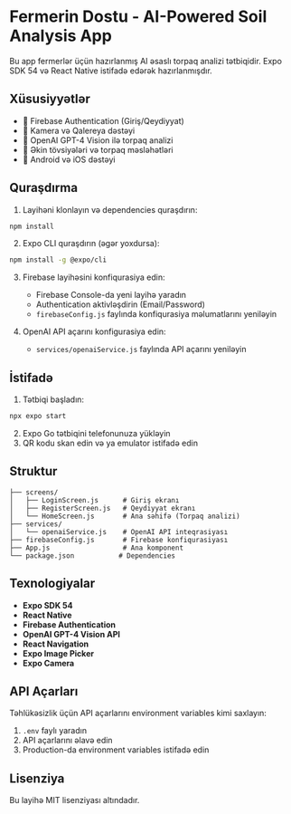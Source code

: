 # Fermerin Dostu - AI-Powered Soil Analysis App

Bu app fermerlər üçün hazırlanmış AI əsaslı torpaq analizi tətbiqidir. Expo SDK 54 və React Native istifadə edərək hazırlanmışdır.

## Xüsusiyyətlər

- 🔐 Firebase Authentication (Giriş/Qeydiyyat)
- 📸 Kamera və Qalereya dəstəyi
- 🤖 OpenAI GPT-4 Vision ilə torpaq analizi
- 🌱 Əkin tövsiyələri və torpaq məsləhətləri
- 📱 Android və iOS dəstəyi

## Quraşdırma

1. Layihəni klonlayın və dependencies quraşdırın:
```bash
npm install
```

2. Expo CLI quraşdırın (əgər yoxdursa):
```bash
npm install -g @expo/cli
```

3. Firebase layihəsini konfiqurasiya edin:
   - Firebase Console-da yeni layihə yaradın
   - Authentication aktivləşdirin (Email/Password)
   - `firebaseConfig.js` faylında konfiqurasiya məlumatlarını yeniləyin

4. OpenAI API açarını konfigurasiya edin:
   - `services/openaiService.js` faylında API açarını yeniləyin

## İstifadə

1. Tətbiqi başladın:
```bash
npx expo start
```

2. Expo Go tətbiqini telefonunuza yükləyin
3. QR kodu skan edin və ya emulator istifadə edin

## Struktur

```
├── screens/
│   ├── LoginScreen.js      # Giriş ekranı
│   ├── RegisterScreen.js   # Qeydiyyat ekranı
│   └── HomeScreen.js       # Ana səhifə (Torpaq analizi)
├── services/
│   └── openaiService.js    # OpenAI API inteqrasiyası
├── firebaseConfig.js       # Firebase konfiqurasiyası
├── App.js                  # Ana komponent
└── package.json           # Dependencies

```

## Texnologiyalar

- **Expo SDK 54**
- **React Native**
- **Firebase Authentication**
- **OpenAI GPT-4 Vision API**
- **React Navigation**
- **Expo Image Picker**
- **Expo Camera**

## API Açarları

Təhlükəsizlik üçün API açarlarını environment variables kimi saxlayın:

1. `.env` faylı yaradın
2. API açarlarını əlavə edin
3. Production-da environment variables istifadə edin

## Lisenziya

Bu layihə MIT lisenziyası altındadır.
